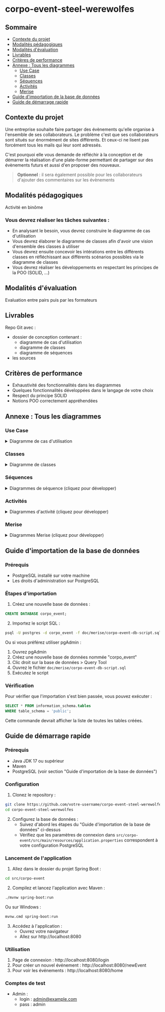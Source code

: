 # corpo-event-steel-werewolfes
## Sommaire
- [Contexte du projet](#contexte-du-projet)
- [Modalités pédagogiques](#modalités-pédagogiques)
- [Modalités d'évaluation](#modalités-dévaluation)
- [Livrables](#livrables)
- [Critères de performance](#critères-de-performance)
- [Annexe : Tous les diagrammes](#annexe--tous-les-diagrammes)
  - [Use Case](#use-case)
  - [Classes](#classes)
  - [Séquences](#séquences)
  - [Activités](#activités)
  - [Merise](#merise)
- [Guide d'importation de la base de données](#guide-dimportation-de-la-base-de-données)
- [Guide de démarrage rapide](#guide-de-démarrage-rapide)

## Contexte du projet

Une entreprise souhaite faire partager des évènements qu'elle organise à l'ensemble de ses collaborateurs.
Le problème c'est que ses collaborateurs sont situés sur énormément de sites différents.
Et ceux-ci ne lisent pas forcément tous les mails qui leur sont adressés.

C'est pourquoi elle vous demande de réfléchir à la conception et de démarrer la réalisation d'une plate-forme permettant de partager sur des évènements futurs et aussi d'en proposer des nouveaux.

> **Optionnel** : il sera également possible pour les collaborateurs d'ajouter des commentaires sur les évènements

## Modalités pédagogiques

Activité en binôme

### Vous devrez réaliser les tâches suivantes :

- En analysant le besoin, vous devrez construire le diagramme de cas d'utilisation
- Vous devrez élaborer le diagramme de classes afin d'avoir une vision d'ensemble des classes à utiliser
- Vous devrez ensuite concevoir les intérations entre les différents classes en réfléchissant aux différents scénarios possibles via le diagramme de classes
- Vous devrez réaliser les développements en respectant les principes de la POO (SOLID, ...)

## Modalités d'évaluation

Evaluation entre pairs puis par les formateurs

## Livrables

Repo Git avec :
* dossier de conception contenant :
   * diagramme de cas d'utilisation
   * diagramme de classes
   * diagramme de séquences
* les sources

## Critères de performance

- Exhaustivité des fonctionnalités dans les diagrammes
- Quelques fonctionnalités développées dans le langage de votre choix
- Respect du principe SOLID
- Notions POO correctement appréhendées

## Annexe : Tous les diagrammes

### Use Case
<details>
<summary>Diagramme de cas d'utilisation</summary>

![Diagramme de cas d'utilisation](doc/diagram/uml/use-case/use-case-diagram.png)
</details>

### Classes
<details>
<summary>Diagramme de classes</summary>

![Diagramme de classes](doc/diagram/uml/class/class-diagram.png)
</details>

### Séquences
<details>
<summary>Diagrammes de séquence (cliquez pour développer)</summary>

#### Création d'un collaborateur
![Diagramme de séquence - Créer un collaborateur](doc/diagram/uml/sequence/sequence-create-collaborator.png)

#### Création d'un événement
![Diagramme de séquence - Créer un événement](doc/diagram/uml/sequence/sequence-create-event.png)

#### Gestion des commentaires
![Diagramme de séquence - Supprimer un commentaire](doc/diagram/uml/sequence/sequence-delete-comment.png)
![Diagramme de séquence - Soumettre un commentaire](doc/diagram/uml/sequence/sequence-submit-comment.png)
![Diagramme de séquence - Mettre à jour un commentaire](doc/diagram/uml/sequence/sequence-update-comment.png)
</details>

### Activités
<details>
<summary>Diagrammes d'activité (cliquez pour développer)</summary>

#### Création d'événement
![Diagramme d'activité - Créer un événement](doc/diagram/uml/activity/activity-create-event.png)

#### Gestion des commentaires
![Diagramme d'activité - Laisser un commentaire](doc/diagram/uml/activity/activity-leave-comment.png)

#### Authentification
![Diagramme d'activité - Connexion](doc/diagram/uml/activity/activity-login.png)
![Diagramme d'activité - Réinitialisation du mot de passe](doc/diagram/uml/activity/activity-reset-pass.png)
</details>

### Merise
<details>
<summary>Diagrammes Merise (cliquez pour développer)</summary>

#### Modèle Conceptuel de Données (MCD)
![Modèle Conceptuel de Données](doc/merise/corpo-event-mcd.jpg)

#### Modèle Logique de Données (MLD)
![Modèle Logique de Données](doc/merise/corpo-event-mld.jpg)

#### Modèle Physique de Données (MPD)
![Modèle Physique de Données](doc/merise/corpo-event-mpd.jpg)
</details>

## Guide d'importation de la base de données

### Prérequis
- PostgreSQL installé sur votre machine
- Les droits d'administration sur PostgreSQL

### Étapes d'importation

1. Créez une nouvelle base de données :
```sql
CREATE DATABASE corpo_event;
```

2. Importez le script SQL :
```bash
psql -U postgres -d corpo_event -f doc/merise/corpo-event-db-script.sql
```

Ou si vous préférez utiliser pgAdmin :
1. Ouvrez pgAdmin
2. Créez une nouvelle base de données nommée "corpo_event"
3. Clic droit sur la base de données > Query Tool
4. Ouvrez le fichier `doc/merise/corpo-event-db-script.sql`
5. Exécutez le script

### Vérification
Pour vérifier que l'importation s'est bien passée, vous pouvez exécuter :
```sql
SELECT * FROM information_schema.tables 
WHERE table_schema = 'public';
```
Cette commande devrait afficher la liste de toutes les tables créées.

## Guide de démarrage rapide

### Prérequis
- Java JDK 17 ou supérieur
- Maven
- PostgreSQL (voir section "Guide d'importation de la base de données")

### Configuration
1. Clonez le repository :
```bash
git clone https://github.com/votre-username/corpo-event-steel-werewolfes.git
cd corpo-event-steel-werewolfes
```

2. Configurez la base de données :
   - Suivez d'abord les étapes du "Guide d'importation de la base de données" ci-dessus
   - Vérifiez que les paramètres de connexion dans `src/corpo-event/src/main/resources/application.properties` correspondent à votre configuration PostgreSQL

### Lancement de l'application
1. Allez dans le dossier du projet Spring Boot :
```bash
cd src/corpo-event
```

2. Compilez et lancez l'application avec Maven :
```bash
./mvnw spring-boot:run
```
Ou sur Windows :
```bash
mvnw.cmd spring-boot:run
```

3. Accédez à l'application :
   - Ouvrez votre navigateur
   - Allez sur http://localhost:8080

### Utilisation
1. Page de connexion : http://localhost:8080/login
2. Pour créer un nouvel événement : http://localhost:8080/newEvent
3. Pour voir les événements : http://localhost:8080/home

### Comptes de test
- Admin :
    - login : admin@example.com
    - pass : admin

